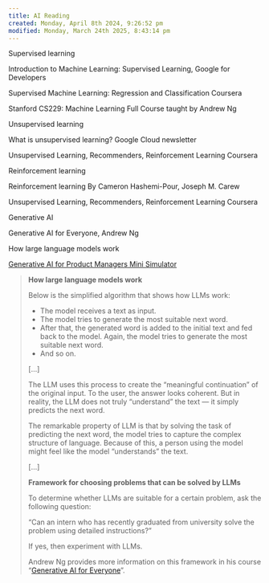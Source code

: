 ```yaml
---
title: AI Reading
created: Monday, April 8th 2024, 9:26:52 pm
modified: Monday, March 24th 2025, 8:43:14 pm
---
```


Supervised learning

Introduction to Machine Learning: Supervised Learning, Google for Developers 

Supervised Machine Learning: Regression and Classification Coursera

Stanford CS229: Machine Learning Full Course taught by Andrew Ng

Unsupervised learning

What is unsupervised learning? Google Cloud newsletter

Unsupervised Learning, Recommenders, Reinforcement Learning Coursera

Reinforcement learning

Reinforcement learning By Cameron Hashemi-Pour, Joseph M. Carew

Unsupervised Learning, Recommenders, Reinforcement Learning Coursera

Generative AI

Generative AI for Everyone, Andrew Ng

How large language models work

[Generative AI for Product Managers Mini Simulator](https://gopractice.io/course/genai/?utm_source=magic)

> **How large language models work**
>
> Below is the simplified algorithm that shows how LLMs work:
>
> - The model receives a text as input.
> - The model tries to generate the most suitable next word. 
> - After that, the generated word is added to the initial text and fed back to the model. Again, the model tries to generate the most suitable next word.
> - And so on.
>
> […]
>
> The LLM uses this process to create the “meaningful continuation” of the original input. To the user, the answer looks coherent. But in reality, the LLM does not truly “understand” the text — it simply predicts the next word.
>
> The remarkable property of LLM is that by solving the task of predicting the next word, the model tries to capture the complex structure of language. Because of this, a person using the model might feel like the model “understands” the text.
>
> […]
>
> **Framework for choosing problems that can be solved by LLMs**
>
> To determine whether LLMs are suitable for a certain problem, ask the following question: 
>
> “Can an intern who has recently graduated from university solve the problem using detailed instructions?”
>
> If yes, then experiment with LLMs. 
>
> Andrew Ng provides more information on this framework in his course “[Generative AI for Everyone](https://www.deeplearning.ai/courses/generative-ai-for-everyone/)”.
